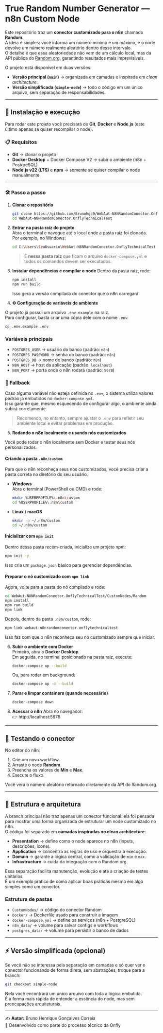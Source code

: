 # True Random Number Generator — n8n Custom Node

Este repositório traz um **conector customizado para o n8n** chamado **Random**.  
A ideia é simples: você informa um número mínimo e um máximo, e o node devolve um número realmente aleatório dentro desse intervalo.  
O detalhe é que essa aleatoriedade não vem de um cálculo local, mas da API pública do [Random.org](https://www.random.org), garantindo resultados mais imprevisíveis.

O projeto está disponível em duas versões:

- **Versão principal (`main`)** → organizada em camadas e inspirada em _clean architecture_.
- **Versão simplificada (`simple-node`)** → todo o código em um único arquivo, sem separação de responsabilidades.


---


## 🚀 Instalação e execução

Para rodar este projeto você precisará de **Git**, **Docker** e **Node.js** (este último apenas se quiser recompilar o node).

### 📋 Requisitos

- **Git** → clonar o projeto
- **Docker Desktop** + Docker Compose V2 → subir o ambiente (n8n + PostgreSQL)
- **Node.js v22 (LTS)** e **npm** → somente se quiser compilar o node manualmente


---


### 🛠️ Passo a passo

1. **Clonar o repositório**

   ```bash
   git clone https://github.com/Brunohgc9/WebAut-N8NRandomConector.OnflyTechnicalTest.git
   cd WebAut-N8NRandomConector.OnflyTechnicalTest
   ```

2. **Entrar na pasta raiz do projeto**  
   Abra o terminal e navegue até o local onde a pasta raiz foi clonada.  
   Por exemplo, no Windows:

   ```bash
   cd C:\Users\SeuUsuario\WebAut-N8NRandomConector.OnflyTechnicalTest
   ```

   > É **nessa pasta raiz** que ficam o arquivo `docker-compose.yml` e todos os comandos devem ser executados.

3. **Instalar dependências e compilar o node**
   Dentro da pasta raiz, rode:

   ```bash
   npm install
   npm run build
   ```

   Isso gera a versão compilada do conector que o n8n carregará.


4. **⚙️ Configuração de variáveis de ambiente**

O projeto já possui um arquivo `.env.example` na raiz.  
Para configurar, basta criar uma cópia dele com o nome `.env`:

```bash
cp .env.example .env
```

### Variáveis principais

- `POSTGRES_USER` → usuário do banco (padrão: `n8n`)
- `POSTGRES_PASSWORD` → senha do banco (padrão: `n8n`)
- `POSTGRES_DB` → nome do banco (padrão: `n8n`)
- `N8N_HOST` → host da aplicação (padrão: `localhost`)
- `N8N_PORT` → porta onde o n8n rodará (padrão: `5678`)

### 🔄 Fallback
Caso alguma variável não esteja definida no `.env`, o sistema utiliza valores padrão já embutidos no `docker-compose.yml`.  
Isso garante que, mesmo esquecendo de configurar algo, o ambiente ainda subirá corretamente.

> Recomendo, no entanto, sempre ajustar o `.env` para refletir seu ambiente local e evitar problemas em produção.

5. **Rodando o n8n localmente e usando nós customizados**

Você pode rodar o n8n localmente sem Docker e testar seus nós personalizados.

#### Criando a pasta `.n8n/custom`

Para que o n8n reconheça seus nós customizados, você precisa criar a pasta correta no diretório do seu usuário.

- **Windows**  
  Abra o terminal (PowerShell ou CMD) e rode:

  ```bash
  mkdir %USERPROFILE%\.n8n\custom
  cd %USERPROFILE%\.n8n\custom
  ```

- **Linux / macOS**  
  ```bash
  mkdir -p ~/.n8n/custom
  cd ~/.n8n/custom
  ```

#### Inicializar com `npm init`

Dentro dessa pasta recém-criada, inicialize um projeto npm:

```bash
npm init -y
```

Isso cria um `package.json` básico para gerenciar dependências.

#### Preparar o nó customizado com `npm link`

Agora, volte para a pasta do nó compilado e rode:

```bash
cd WebAut-N8NRandomConector.OnflyTechnicalTest/CustomNodes/Random
npm install
npm run build
npm link
```

Depois, dentro da pasta `.n8n/custom`, rode:

```bash
npm link webaut-n8nrandomconector.onflytechnicaltest
```

Isso faz com que o n8n reconheça seu nó customizado sempre que iniciar.

6. **Subir o ambiente com Docker**  
   Primeiro, abra o **Docker Desktop**.  
   Em seguida, no terminal posicionado na pasta raiz, execute:

   ```bash
   docker-compose up --build
   ```

   Ou, para rodar em background:

   ```bash
   docker-compose up -d --build
   ```

7. **Parar e limpar containers (quando necessário)**

   ```bash
   docker-compose down
   ```

8. **Acessar o n8n**
   Abra no navegador:  
   👉 http://localhost:5678


---


## 🔎 Testando o conector

No editor do n8n:

1. Crie um novo workflow.
2. Arraste o node **Random**.
3. Preencha os valores de **Min** e **Max**.
4. Execute o fluxo.

Você verá o número aleatório retornado diretamente da API do Random.org.


---


## 🧩 Estrutura e arquitetura

A branch principal não traz apenas um conector funcional: ela foi pensada para mostrar uma forma organizada de estruturar um node customizado no n8n.  
O código foi separado em **camadas inspiradas no clean architecture**:

- **Presentation** → define como o node aparece no n8n (inputs, descrições, ícone).
- **Application** → concentra as regras de uso e orquestra a execução.
- **Domain** → garante a lógica central, como a validação de `min` e `max`.
- **Infrastructure** → cuida da integração com o Random.org.

Essa separação facilita manutenção, evolução e até a criação de testes unitários.  
É um exemplo prático de como aplicar boas práticas mesmo em algo simples como um conector.

### Estrutura de pastas

- `CustomNodes/` → código do conector Random
- `Docker/` → Dockerfile usado para construir a imagem
- `docker-compose.yml` → define os serviços (n8n + PostgreSQL)
- `n8n_data/` → volume para salvar configs e workflows
- `postgres_data/` → volume para persistir o banco de dados


---


## ⚡ Versão simplificada (opcional)

Se você não se interessa pela separação em camadas e só quer ver o conector funcionando de forma direta, sem abstrações, troque para a branch:

```bash
git checkout simple-node
```

Nela você encontrará um único arquivo com toda a lógica embutida.  
É a forma mais rápida de entender a essência do node, mas sem preocupações arquiteturais.


---


✍️ **Autor:** Bruno Henrique Gonçalves Correia  
📌 Desenvolvido como parte do processo técnico da Onfly  
